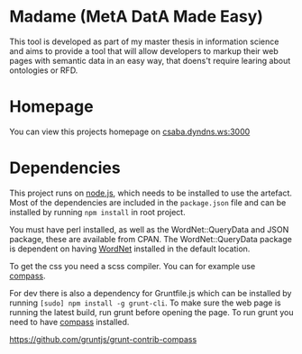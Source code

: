 Madame (MetA DatA Made Easy)
======
This tool is developed as part of my master thesis in information science and aims to provide a tool that will
allow developers to markup their web pages with semantic data in an easy way, that doens't require learing about
ontologies or RFD.

Homepage
========
You can view this projects homepage on [csaba.dyndns.ws:3000](http://csaba.dyndns.ws:3000)


Dependencies
============
This project runs on [node.js](http://nodejs.org), which needs to be installed to use the artefact.
Most of the dependencies are included in the `package.json` file and can be installed by running `npm install` in root project.

You must have perl installed, as well as the WordNet::QueryData and JSON package, these are available from CPAN.
The WordNet::QueryData package is dependent on having [WordNet](http://wordnet.princeton.edu/wordnet/download/current-version/) installed in the default location.

To get the css you need a scss compiler. You can for example use [compass](http://compass-style.org).

For dev there is also a dependency for Gruntfile.js which can be installed by running `[sudo] npm install -g grunt-cli`.
To make sure the web page is running the latest build, run grunt before opening the page.
To run grunt you need to have [compass](http://compass-style.org) installed.

https://github.com/gruntjs/grunt-contrib-compass
